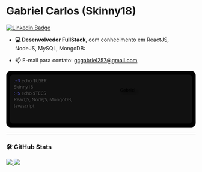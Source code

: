 # Gabriel Carlos (Skinny18)

[![Linkedin Badge](https://img.shields.io/badge/-Gabriel%20Carlos-0066A1?style=flat-square&logo=Linkedin&logoColor=white&link=https://www.linkedin.com/in/mateusandriola/)](https://www.linkedin.com/in/gabriel-carlos-carvalho-pinto-5765b5226/)

- **💻 Desenvolvedor FullStack**, com conhecimento em ReactJS,  
  NodeJS, MySQL, MongoDB:

- 📫 E-mail para contato: gcgabriel257@gmail.com


<div align="center">
  <img src="/monitor.svg" />
</div>

---

### 🛠️ GitHub Stats

<div>
  <a href="https://github.com/Skinny18">
  <img height="180em" src="https://github-readme-stats-eight-theta.vercel.app/api?username=Skinny18&show_icons=true&theme=tokyonight&include_all_commits=true&count_private=true"/>
  <img height="180em" src="https://github-readme-stats-eight-theta.vercel.app/api/top-langs/?username=Skinny18&layout=compact&langs_count=8&theme=tokyonight"/>
<div>
